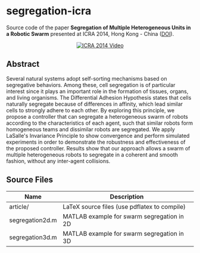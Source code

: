 segregation-icra
================

Source code of the paper **Segregation of Multiple Heterogeneous Units in a Robotic Swarm** presented at ICRA 2014, Hong Kong - China ([DOI](http://dx.doi.org/10.1109/ICRA.2014.6906993)).

<p align="center">
   <a href="https://www.youtube.com/watch?v=tN6yEOUU00I">
   <img src="https://img.youtube.com/vi/tN6yEOUU00I/hqdefault.jpg" alt="ICRA 2014 Video" title="ICRA 2014 Video" />
   </a>
</p>

Abstract
--------

Several natural systems adopt self-sorting mechanisms based on
segregative behaviors. Among these, cell segregation is of particular
interest since it plays an important role in the formation of tissues,
organs, and living organisms. The Differential Adhesion Hypothesis
states that cells naturally segregate because of differences in
affinity, which lead similar cells to strongly adhere to each
other. By exploring this principle, we propose a controller that can
segregate a heterogeneous swarm of robots according to the
characteristics of each agent, such that similar robots form
homogeneous teams and dissimilar robots are segregated. We apply
LaSalle's Invariance Principle to show convergence and perform
simulated experiments in order to demonstrate the robustness and
effectiveness of the proposed controller. Results show that our
approach allows a swarm of multiple heterogeneous robots to segregate
in a coherent and smooth fashion, without any inter-agent collisions.

Source Files
------------

Name            | Description
----------------|-----------------------------------------------
article/        |  LaTeX source files (use pdflatex to compile)
segregation2d.m |  MATLAB example for swarm segregation in 2D
segregation3d.m |  MATLAB example for swarm segregation in 3D




